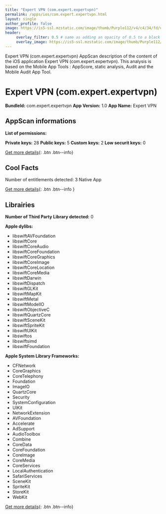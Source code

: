 ```yaml
---
title: "Expert VPN (com.expert.expertvpn)"
permalink: /apps/ios/com.expert.expertvpn.html
layout: single
author_profile: false
image: https://is5-ssl.mzstatic.com/image/thumb/Purple112/v4/c4/34/fd/c434fd76-3e4b-6175-89b3-d22a21867742/AppIcon-0-0-1x_U007emarketing-0-0-0-5-0-0-sRGB-0-0-0-GLES2_U002c0-512MB-85-220-0-0.png/512x512bb.jpg
header: 
     overlay_filter: 0.5 # same as adding an opacity of 0.5 to a black background
     overlay_image: https://is5-ssl.mzstatic.com/image/thumb/Purple112/v4/c4/34/fd/c434fd76-3e4b-6175-89b3-d22a21867742/AppIcon-0-0-1x_U007emarketing-0-0-0-5-0-0-sRGB-0-0-0-GLES2_U002c0-512MB-85-220-0-0.png/512x512bb.jpg
---
```

Expert VPN (com.expert.expertvpn) AppScan description of the content of the iOS application Expert VPN (com.expert.expertvpn). This analysis is based on the Mobile App Tools : AppScore, static analysis, Audit and the Mobile Audit App Tool.

# Expert VPN (com.expert.expertvpn)

**BundleId:** com.expert.expertvpn
**App Version:** 1.0
**App Name:** Expert VPN


## AppScan informations 

**List of permissions:** 
  
  
**Private keys:** 28
**Public keys:** 5
**Custom keys:** 2
**Low securit keys:** 0
  
[Get more details](/pricing.html){: .btn .btn--info}

## Cool Facts

Number of entitlements detected: 3
Native App
  
[Get more details](/pricing.html){: .btn .btn--info }

## Librairies 
**Number of Third Party Library detected:** 0


**Apple dylibs:**
- libswiftAVFoundation
- libswiftCore
- libswiftCoreAudio
- libswiftCoreFoundation
- libswiftCoreGraphics
- libswiftCoreImage
- libswiftCoreLocation
- libswiftCoreMedia
- libswiftDarwin
- libswiftDispatch
- libswiftGLKit
- libswiftMapKit
- libswiftMetal
- libswiftModelIO
- libswiftObjectiveC
- libswiftQuartzCore
- libswiftSceneKit
- libswiftSpriteKit
- libswiftUIKit
- libswiftos
- libswiftsimd
- libswiftFoundation


**Apple System Library Frameworks:**
- CFNetwork
- CoreGraphics
- CoreTelephony
- Foundation
- ImageIO
- QuartzCore
- Security
- SystemConfiguration
- UIKit
- NetworkExtension
- AVFoundation
- Accelerate
- AdSupport
- AudioToolbox
- Combine
- CoreData
- CoreFoundation
- CoreImage
- CoreMedia
- CoreServices
- LocalAuthentication
- SafariServices
- SceneKit
- SpriteKit
- StoreKit
- WebKit


  
[Get more details](/pricing.html){: .btn .btn--info}

